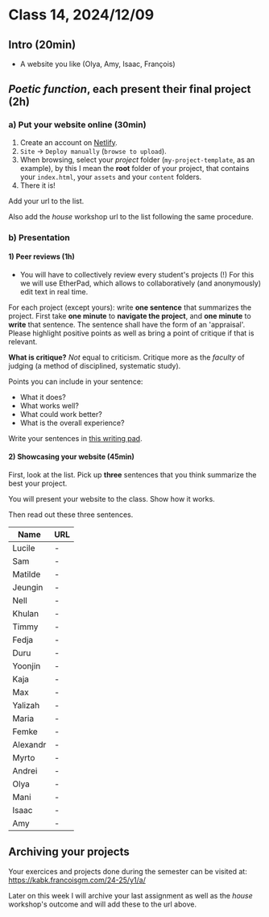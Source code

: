 # Class 14, 2024/12/09

## Intro (20min)

- A website you like (Olya, Amy, Isaac, François)

## *Poetic function*, each present their final project (2h)

### a) Put your website online (30min)

1) Create an account on [Netlify](https://app.netlify.com).
2) `Site` -> `Deploy manually` (`browse to upload`).
3) When browsing, select your *project* folder (`my-project-template`, as an example), by this I mean the **root** folder of your project, that contains your `index.html`, your `assets` and your `content` folders.
4) There it is!

Add your url to the list.

Also add the *house* workshop url to the list following the same procedure.

### b) Presentation

#### 1) Peer reviews (1h)

- You will have to collectively review every student's projects (!) For this we will use EtherPad, which allows to collaboratively (and anonymously) edit text in real time. 

For each project (except yours): write **one sentence** that summarizes the project. First take **one minute** to **navigate the project**, and **one minute** to **write** that sentence. The sentence shall have the form of an 'appraisal'. Please highlight positive points as well as bring a point of critique if that is relevant.

**What is critique?** *Not* equal to criticism. Critique more as the *faculty* of judging (a method of disciplined, systematic study).

Points you can include in your sentence:

- What it does?
- What works well?
- What could work better?
- What is the overall experience?

Write your sentences in [this writing pad](https://pad.xpub.nl/p/Y1A_peer_reviews).

#### 2) Showcasing your website (45min)

First, look at the list. Pick up **three** sentences that you think summarize the best your project.

You will present your website to the class. Show how it works.

Then read out these three sentences.

| Name | URL |
| -- | -------------- | 
| Lucile | - |
| Sam | - |
| Matilde | - |
| Jeungin | - |
| Nell | - |
| Khulan | - |
| Timmy | - |
| Fedja | - |
| Duru | - |
| Yoonjin | - |
| Kaja | - |
| Max | - |
| Yalizah | - |
| Maria | - |
| Femke | - |
| Alexandr | - |
| Myrto | - |
| Andrei | - |
| Olya | - |
| Mani | - |
| Isaac | - |
| Amy | - |

## Archiving your projects

Your exercices and projects done during the semester can be visited at: https://kabk.francoisgm.com/24-25/y1/a/

Later on this week I will archive your last assignment as well as the *house* workshop's outcome and will add these to the url above.

